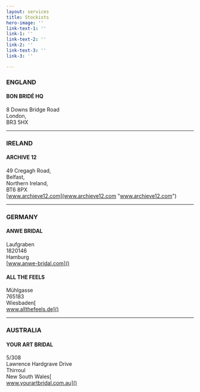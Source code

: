 ```yaml
---
layout: services
title: Stockists
hero-image: ''
link-text-1: ''
link-1: ''
link-text-2: ''
link-2: ''
link-text-3: ''
link-3: ''

---
```

### ENGLAND

#### BON BRIDÉ HQ

8 Downs Bridge Road  
London,  
BR3 5HX

***

### IRELAND

#### ARCHIVE 12

49 Cregagh Road,  
Belfast,  
Northern Ireland,  
BT6 8PX  
[www.archieve12.com](www.archieve12.com "www.archieve12.com")

***

### GERMANY

#### ANWE BRIDAL

Laufgraben  
1820146  
Hamburg  
[www.anwe-bridal.com]()

#### ALL THE FEELS

Mühlgasse  
765183  
Wiesbaden[  
www.allthefeels.de]()

***

### AUSTRALIA

#### YOUR ART BRIDAL

5/308  
Lawrence Hardgrave Drive  
Thirroul  
New South Wales[  
www.yourartbridal.com.au]()